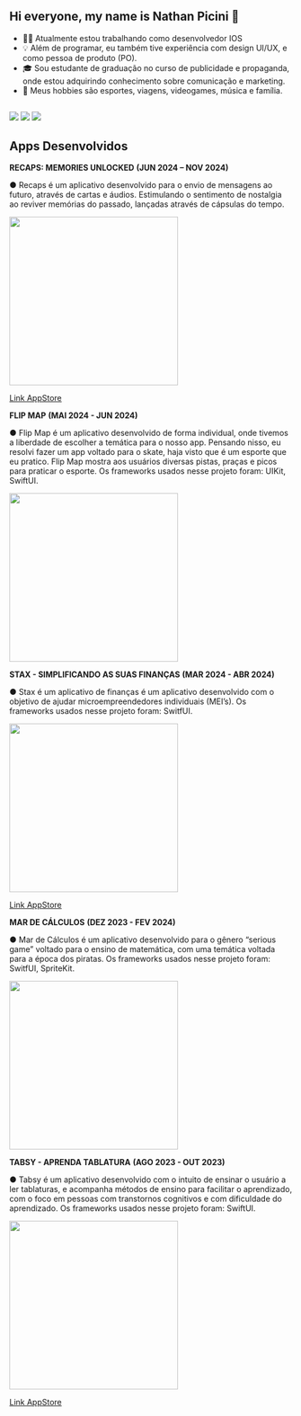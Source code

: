 ## Hi everyone, my name is Nathan Picini 👋

- 🧑‍💻 Atualmente estou trabalhando como desenvolvedor IOS
- 💡 Além de programar, eu também tive experiência com design UI/UX, e como pessoa de produto (PO).
- 🎓 Sou estudante de graduação no curso de publicidade e propaganda, onde estou adquirindo conhecimento sobre comunicação e marketing.
- 🌱 Meus hobbies são esportes, viagens, videogames, música e família.

##

<div> 
  <a href="https://instagram.com/nathannpicini" target="_blank"><img src="https://img.shields.io/badge/-Instagram-%23E4405F?style=for-the-badge&logo=instagram&logoColor=white" target="_blank"></a>
  <a href = "nathanpicini14@gmail.com"><img src="https://img.shields.io/badge/-Gmail-%23333?style=for-the-badge&logo=gmail&logoColor=white" target="_blank"></a>
  <a href= "https://www.linkedin.com/in/nathan-picini-a571b6237/" target="_blank"><img src="https://img.shields.io/badge/-LinkedIn-%230077B5?style=for-the-badge&logo=linkedin&logoColor=white" target="_blank"></a> 
</div>

## Apps Desenvolvidos

<b>RECAPS: MEMORIES UNLOCKED</b>								          						<b>(JUN 2024 – NOV 2024)</b>

●	Recaps é um aplicativo desenvolvido para o envio de mensagens ao futuro, através de cartas e áudios. Estimulando o sentimento de nostalgia ao reviver memórias do passado, lançadas através de cápsulas do tempo. 

<img src="https://github.com/user-attachments/assets/dca8b196-503c-49f2-9c19-634b9e7901b6" width="300">

<a href="https://apps.apple.com/us/app/recaps-memories-unlocked/id6737288027">Link AppStore</a>


<b>FLIP MAP</b>									              	          						<b>(MAI 2024 - JUN 2024)</b>

●	Flip Map é um aplicativo desenvolvido de forma individual, onde tivemos a liberdade de escolher a temática para o nosso app. Pensando nisso, eu resolvi fazer um app voltado para o skate, haja visto que é um esporte que eu pratico. Flip Map mostra aos usuários diversas pistas, praças e picos para praticar o esporte. Os frameworks usados nesse projeto foram: UIKit, SwiftUI.

<img src="https://github.com/user-attachments/files/17690102/FlipMap.pdf" width="300">


<b>STAX - SIMPLIFICANDO AS SUAS FINANÇAS</b>							          						<b>(MAR 2024 - ABR 2024)</b>
	          	              
●	Stax é um aplicativo de finanças é um aplicativo desenvolvido com o objetivo de ajudar microempreendedores individuais (MEI’s). Os frameworks usados nesse projeto foram: SwitfUI. 

<img src="https://github.com/user-attachments/assets/ae38998f-bccd-405c-a8eb-dd85ff2e2f4b" width="300">

<a href="https://github.com/user-attachments/assets/1bbed5b8-8856-4537-b716-8b2e34bfe858">Link 
AppStore</a>


<b>MAR DE CÁLCULOS</b> 									         							<b>(DEZ 2023 - FEV 2024)</b>

●	Mar de Cálculos é um aplicativo desenvolvido para o gênero “serious game” voltado para o ensino de matemática, com uma temática voltada para a época dos piratas. Os frameworks usados nesse projeto foram: SwitfUI, SpriteKit.

<img src="https://github.com/user-attachments/assets/42f3579c-b3a9-427f-8b7d-797327d56e7b" width="300">



<b>TABSY - APRENDA TABLATURA</b>                                                                                                                        <b>(AGO 2023 - OUT 2023)</b>

●	Tabsy é um aplicativo desenvolvido com o intuito de ensinar o usuário a ler tablaturas, e acompanha métodos de ensino para facilitar o aprendizado, com o foco em pessoas com transtornos cognitivos e com dificuldade do aprendizado. Os frameworks usados nesse projeto foram: SwiftUI.

<img src= "https://github.com/user-attachments/assets/249c4a60-7d4c-4bde-aedd-ab800ab2f98b" width="300">

<a href= "https://apps.apple.com/br/app/tabsy-aprenda-tablatura/id6469644351">Link AppStore</a>













